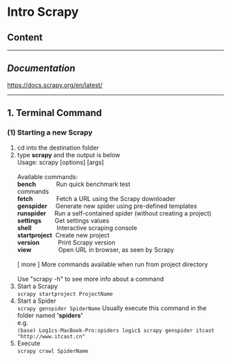 # Intro Scrapy
## Content   

- - -
## $Documentation$
https://docs.scrapy.org/en/latest/
- - -
## 1. Terminal Command
### (1) Starting a new Scrapy
1. cd into the destination folder
2. type **scrapy** and the output is below\
Usage:
  scrapy <command> [options] [args]\
\
Available commands:\
  **bench**&nbsp;&nbsp;&nbsp;&nbsp;&nbsp;&nbsp;&nbsp;&nbsp;&nbsp;&nbsp;&nbsp;&nbsp;Run quick benchmark test\
  commands      \
  **fetch**&nbsp;&nbsp;&nbsp;&nbsp;&nbsp;&nbsp;&nbsp;&nbsp;&nbsp;&nbsp;&nbsp;&nbsp;&nbsp;&nbsp;Fetch a URL using the Scrapy downloader\
  **genspider**&nbsp;&nbsp;&nbsp;&nbsp;&nbsp;Generate new spider using pre-defined templates\
  **runspider**&nbsp;&nbsp;&nbsp;&nbsp;&nbsp;Run a self-contained spider (without creating a project)\
  **settings**&nbsp;&nbsp;&nbsp;&nbsp;&nbsp;&nbsp;&nbsp;&nbsp;Get settings values\
  **shell**&nbsp;&nbsp;&nbsp;&nbsp;&nbsp;&nbsp;&nbsp;&nbsp;&nbsp;&nbsp;&nbsp;&nbsp;&nbsp;&nbsp;&nbsp;Interactive scraping console\
  **startproject**&nbsp;&nbsp;Create new project\
  **version**&nbsp;&nbsp;&nbsp;&nbsp;&nbsp;&nbsp;&nbsp;&nbsp;&nbsp;&nbsp;&nbsp;Print Scrapy version\
  **view**&nbsp;&nbsp;&nbsp;&nbsp;&nbsp;&nbsp;&nbsp;&nbsp;&nbsp;&nbsp;&nbsp;&nbsp;&nbsp;&nbsp;&nbsp;&nbsp;Open URL in browser, as seen by Scrapy\
\
  [ more ]      More commands available when run from project directory\
\
Use "scrapy <command> -h" to see more info about a command
3. Start a Scrapy\
`scrapy startproject ProjectName`
4. Start a Spider\
`scrapy genspider SpiderName`
Usually execute this command in the folder named **'spiders'**\
e.g.\
`(base) Log1cs-MacBook-Pro:spiders logic$ scrapy genspider itcast "http://www.itcast.cn"`
5. Execute\
`scrapy crawl SpiderName`

